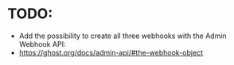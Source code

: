 # TODO:

- Add the possibility to create all three webhooks with the Admin Webhook API:
- https://ghost.org/docs/admin-api/#the-webhook-object